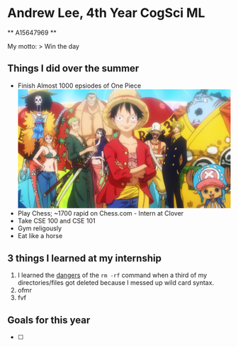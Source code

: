 # Andrew Lee, 4th Year CogSci ML 
** A15647969 ** 

My motto: > Win the day 

## Things I did over the summer 
- Finish Almost 1000 epsiodes of One Piece ![One Piece](SHC.png) 
- Play Chess; ~1700 rapid on Chess.com - Intern at Clover 
- Take CSE 100 and CSE 101 
- Gym religously 
- Eat like a horse 

## 3 things I learned at my internship 
1. I learned the [dangers](https://www.tecmint.com/10-most-dangerous-commands-you-should-never-execute-on-linux/) of the `rm -rf` command when a third of my directories/files got deleted because I messed up wild card syntax. 
2. ofmr
3. fvf

## Goals for this year 
- [ ]